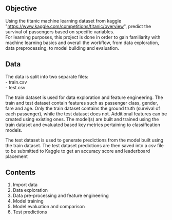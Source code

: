 ## Objective <br>
Using the titanic machine learning dataset from kaggle "https://www.kaggle.com/competitions/titanic/overview", predict the survival of passengers based on specific variables. <br>
For learning purposes, this project is done in order to gain familiarity with machine learning basics and overall the workflow, from data exploration, data preprocessing, to model building and evaluation. <br>

## Data <br>

The data is split into two separate files: <br>
    - train.csv <br>
    - test.csv <br>

The train dataset is used for data exploration and feature engineering. The train and test dataset contain features such as passenger class, gender, fare and age. Only the train dataset contains the ground truth (survival of each passenger), while the test dataset does not. Additional features can be created using existing ones. The model(s) are built and trained using the train dataset and evaluated based key metrics pertaining to classification models. <br>

The test dataset is used to generate predictions from the model built using the train dataset. The test dataset predictions are then saved into a csv file to be submitted to Kaggle to get an accuracy score and leaderboard placement


## Contents <br>
1. Import data <br>
2. Data exploration <br>
3. Data pre-processing and feature engineering <br>
4. Model training <br>
5. Model evaluation and comparison <br>
6. Test predictions 
